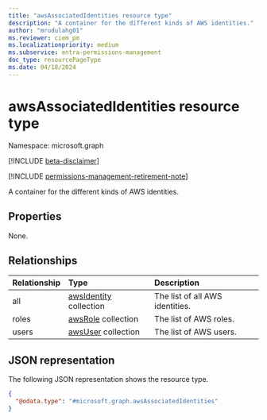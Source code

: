 ```yaml
---
title: "awsAssociatedIdentities resource type"
description: "A container for the different kinds of AWS identities."
author: "mrudulahg01"
ms.reviewer: ciem_pm
ms.localizationpriority: medium
ms.subservice: entra-permissions-management
doc_type: resourcePageType
ms.date: 04/18/2024
---
```


# awsAssociatedIdentities resource type

Namespace: microsoft.graph

[!INCLUDE [beta-disclaimer](../../includes/beta-disclaimer.md)]

[!INCLUDE [permissions-management-retirement-note](../../includes/permissions-management-retirement-note.md)]

A container for the different kinds of AWS identities.

## Properties
None.

## Relationships
|Relationship|Type|Description|
|:---|:---|:---|
|all|[awsIdentity](../resources/awsidentity.md) collection|The list of all AWS identities.|
|roles|[awsRole](../resources/awsrole.md) collection|The list of AWS roles.|
|users|[awsUser](../resources/awsuser.md) collection|The list of AWS users.|

## JSON representation
The following JSON representation shows the resource type.
<!-- {
  "blockType": "resource",
  "@odata.type": "microsoft.graph.awsAssociatedIdentities"
}
-->
``` json
{
  "@odata.type": "#microsoft.graph.awsAssociatedIdentities"
}
```



